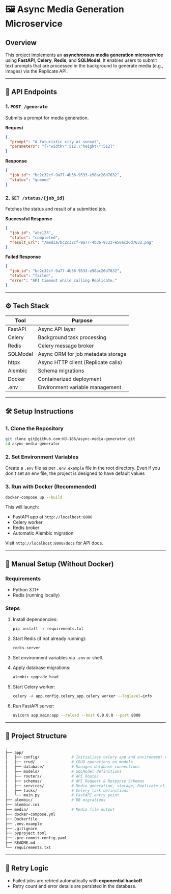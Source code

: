# 🖼️ Async Media Generation Microservice

## Overview

This project implements an **asynchronous media generation microservice** using **FastAPI**, **Celery**, **Redis**, and **SQLModel**. It enables users to submit text prompts that are processed in the background to generate media (e.g., images) via the Replicate API.

---


## 🧪 API Endpoints

### 1. `POST /generate`

Submits a prompt for media generation.

**Request**
```json
{
  "prompt": "A futuristic city at sunset",
  "parameters": "{\"width\":512,\"height\":512}"
}
```

**Response**
```json
{
  "job_id": "bc2c32cf-9a77-4b36-9533-e50ac26d7632",
  "status": "queued"
}
```

### 2. `GET /status/{job_id}`

Fetches the status and result of a submitted job.

**Successful Response**
```json
{
  "job_id": "abc123",
  "status": "completed",
  "result_url": "/media/bc2c32cf-9a77-4b36-9533-e50ac26d7632.png"
}
```

**Failed Response**
```json
{
  "job_id": "bc2c32cf-9a77-4b36-9533-e50ac26d7632",
  "status": "failed",
  "error": "API timeout while calling Replicate."
}
```

---

## ⚙️ Tech Stack

| Tool        | Purpose                             |
|-------------|-------------------------------------|
| FastAPI     | Async API layer                     |
| Celery      | Background task processing          |
| Redis       | Celery message broker               |
| SQLModel    | Async ORM for job metadata storage  |
| httpx       | Async HTTP client (Replicate calls) |
| Alembic     | Schema migrations                   |
| Docker      | Containerized deployment            |
| .env        | Environment variable management     |

---

## 🛠️ Setup Instructions

### 1. Clone the Repository

```bash
git clone git@github.com:NJ-186/async-media-generator.git
cd async-media-generator
```

### 2. Set Environment Variables

Create a `.env` file as per `.env.example` file in the root directory. Even if you don't set an env file, the project is designed to have default values

### 3. Run with Docker (Recommended)

```bash
docker-compose up --build
```

This will launch:

- FastAPI app at `http://localhost:8000`
- Celery worker
- Redis broker
- Automatic Alembic migration

Visit `http://localhost:8000/docs` for API docs.

---

## 🧭 Manual Setup (Without Docker)

### Requirements

- Python 3.11+
- Redis (running locally)

### Steps

1. Install dependencies:

    ```bash
    pip install -r requirements.txt
    ```

2. Start Redis (if not already running):

    ```bash
    redis-server
    ```

3. Set environment variables via `.env` or shell.

4. Apply database migrations:

    ```bash
    alembic upgrade head
    ```

5. Start Celery worker:

    ```bash
    celery -A app.config.celery_app.celery worker --loglevel=info
    ```

6. Run FastAPI server:

    ```bash
    uvicorn app.main:app --reload --host 0.0.0.0 --port 8000
    ```

---

## 📁 Project Structure

```bash
.
├── app/
│   ├── config/              # Initialises celery app and environment variables
│   ├── crud/                # CRUD operations on models
│   ├── database/            # Manages database connections
│   ├── models/              # SQLModel definitions
│   ├── routers/             # API Routes
│   ├── schemas/             # API Request & Response Schemas
│   ├── services/            # Media generation, storage, Replicate client
│   ├── tasks/               # Celery task definitions
│   └── main.py              # FastAPI entry point
├── alembic/                 # DB migrations
├── alembic.ini
├── media/                   # Media file output
├── docker-compose.yml
├── Dockerfile
├── .env.example
├── .gitignore
├── pyproject.toml
├── .pre-commit-config.yaml
├── README.md
└── requirements.txt
```

---

## 🔁 Retry Logic

- Failed jobs are retried automatically with **exponential backoff**.
- Retry count and error details are persisted in the database.
